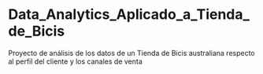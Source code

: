 # Data_Analytics_Aplicado_a_Tienda_de_Bicis

Proyecto de análisis de los datos de un Tienda de Bicis australiana respecto al perfil del cliente y los canales de venta
